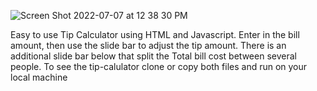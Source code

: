 

![Screen Shot 2022-07-07 at 12 38 30 PM](https://user-images.githubusercontent.com/47950900/177846138-d24de061-5e54-4822-9d7d-6ce36daae980.jpg)








Easy to use Tip Calculator using HTML and Javascript.
Enter in the bill amount, then use the slide bar to adjust the tip amount. 
There is an additional slide bar below that split the Total bill cost between several people.
To see the tip-calulator clone or copy both files and run on your local machine
